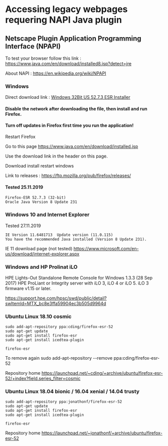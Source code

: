 
# Accessing legacy webpages requering NAPI Java plugin
## Netscape Plugin Application Programming Interface (NPAPI)

To test your browser follow this link : https://www.java.com/en/download/installed8.jsp?detect=jre

About NAPI : https://en.wikipedia.org/wiki/NPAPI

### Windows

Direct download link : [Windows 32Bit US 52.7.3 ESR Installer](https://ftp.mozilla.org/pub/firefox/releases/52.7.3esr/win32/en-US/Firefox%20Setup%2052.7.3esr.exe)

#### Disable the network after downloading the file, then install and run Firefox.
#### Turn off updates in Firefox first time you run the application!

Restart Firefox

Go to this page https://www.java.com/en/download/installed.jsp

Use the download link in the header on this page.

Download install restart windows

Link to releases : https://ftp.mozilla.org/pub/firefox/releases/


#### Tested 25.11.2019
```
Firefox-ESR 52.7.3 (32-bit)
Oracle Java Version 8 Update 231

```

### Windows 10 and Internet Explorer

Tested 27.11.2019
```
IE Version 11.6481713  Update version (11.0.115)
You have the recommended Java installed (Version 8 Update 231).
```
IE 11 download page (not tested) https://www.microsoft.com/en-us/download/internet-explorer.aspx


### Windows and HP Prolinat iLO

HPE Lights-Out Standalone Remote Console for Windows
1.3.3 (28 Sep 2017) HPE ProLiant or Integrity server with iLO 3, iLO 4 or iLO 5.
iLO 3 firmware v1.15 or later.

https://support.hpe.com/hpsc/swd/public/detail?swItemId=MTX_bc8e3ffa59904ec3b505d9964d



### Ubuntu Linux 18.10  cosmic
```
sudo add-apt-repository ppa:cding/firefox-esr-52
sudo apt-get update
sudo apt-get install firefox-esr
sudo apt-get install icedtea-plugin

firefox-esr

```

To remove again
sudo add-apt-repository --remove ppa:cding/firefox-esr-52

Repository home
https://launchpad.net/~cding/+archive/ubuntu/firefox-esr-52/+index?field.series_filter=cosmic

### Ubuntu Linux 18.04 bionic / 16.04 xenial / 14.04 trusty
```
sudo add-apt-repository ppa:jonathonf/firefox-esr-52
sudo apt-get update
sudo apt-get install firefox-esr
sudo apt-get install icedtea-plugin

firefox-esr

```

Repository home
https://launchpad.net/~jonathonf/+archive/ubuntu/firefox-esr-52
